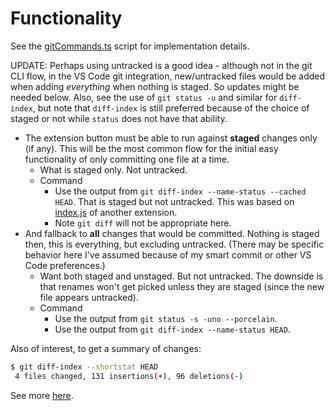 # Functionality

See the [gitCommands.ts](/src/gitCommands.ts) script for implementation details.

UPDATE: Perhaps using untracked is a good idea - although not in the git CLI flow, in the VS Code git integration, new/untracked files would be added when adding _everything_ when nothing is staged. So updates might be needed below. Also, see the use of `git status -u` and similar for `diff-index`, but note that `diff-index` is still preferred because of the choice of staged or not while `status` does not have that ability.

- The extension button must be able to run against **staged** changes only (if any). This will be the most common flow for the initial easy functionality of only committing one file at a time.
    - What is staged only. Not untracked.
    - Command
        - Use the output from `git diff-index --name-status --cached HEAD`. That is staged but not untracked. This was based on [index.js](https://github.com/mcwhittemore/staged-git-files/blob/master/index.js) of another extension.
        - Note `git diff` will not be appropriate here.
- And fallback to **all** changes that would be committed. Nothing is staged then, this is everything, but excluding untracked. (There may be specific behavior here I've assumed because of my smart commit or other VS Code preferences.)
    - Want both staged and unstaged. But not untracked. The downside is that renames won't get picked unless they are staged (since the new file appears untracked).
    - Command
        - Use the output from `git status -s -uno --porcelain`.
        - Use the output from `git diff-index --name-status HEAD`.

Also of interest, to get a summary of changes:

```sh
$ git diff-index --shortstat HEAD
 4 files changed, 131 insertions(+), 96 deletions(-)
```

See more [here](https://github.com/MichaelCurrin/dev-cheatsheets/blob/master/cheatsheets/git/commands/diff-index.md).
